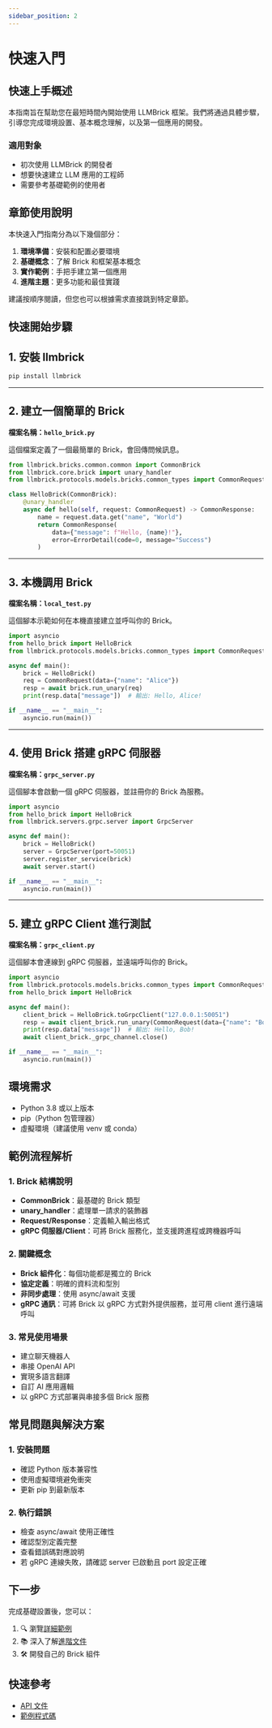 ```yaml
---
sidebar_position: 2
---
```


# 快速入門

## 快速上手概述

本指南旨在幫助您在最短時間內開始使用 LLMBrick 框架。我們將通過具體步驟，引導您完成環境設置、基本概念理解，以及第一個應用的開發。

### 適用對象
- 初次使用 LLMBrick 的開發者
- 想要快速建立 LLM 應用的工程師
- 需要參考基礎範例的使用者

## 章節使用說明

本快速入門指南分為以下幾個部分：
1. **環境準備**：安裝和配置必要環境
2. **基礎概念**：了解 Brick 和框架基本概念
3. **實作範例**：手把手建立第一個應用
4. **進階主題**：更多功能和最佳實踐

建議按順序閱讀，但您也可以根據需求直接跳到特定章節。

## 快速開始步驟

## 1. 安裝 llmbrick

```bash
pip install llmbrick
```

---

## 2. 建立一個簡單的 Brick

**檔案名稱：`hello_brick.py`**

這個檔案定義了一個最簡單的 Brick，會回傳問候訊息。

```python
from llmbrick.bricks.common.common import CommonBrick
from llmbrick.core.brick import unary_handler
from llmbrick.protocols.models.bricks.common_types import CommonRequest, CommonResponse, ErrorDetail

class HelloBrick(CommonBrick):
    @unary_handler
    async def hello(self, request: CommonRequest) -> CommonResponse:
        name = request.data.get("name", "World")
        return CommonResponse(
            data={"message": f"Hello, {name}!"},
            error=ErrorDetail(code=0, message="Success")
        )
```

---

## 3. 本機調用 Brick

**檔案名稱：`local_test.py`**

這個腳本示範如何在本機直接建立並呼叫你的 Brick。

```python
import asyncio
from hello_brick import HelloBrick
from llmbrick.protocols.models.bricks.common_types import CommonRequest

async def main():
    brick = HelloBrick()
    req = CommonRequest(data={"name": "Alice"})
    resp = await brick.run_unary(req)
    print(resp.data["message"])  # 輸出: Hello, Alice!

if __name__ == "__main__":
    asyncio.run(main())
```

---

## 4. 使用 Brick 搭建 gRPC 伺服器

**檔案名稱：`grpc_server.py`**

這個腳本會啟動一個 gRPC 伺服器，並註冊你的 Brick 為服務。

```python
import asyncio
from hello_brick import HelloBrick
from llmbrick.servers.grpc.server import GrpcServer

async def main():
    brick = HelloBrick()
    server = GrpcServer(port=50051)
    server.register_service(brick)
    await server.start()

if __name__ == "__main__":
    asyncio.run(main())
```

---

## 5. 建立 gRPC Client 進行測試

**檔案名稱：`grpc_client.py`**

這個腳本會連線到 gRPC 伺服器，並遠端呼叫你的 Brick。

```python
import asyncio
from llmbrick.protocols.models.bricks.common_types import CommonRequest
from hello_brick import HelloBrick

async def main():
    client_brick = HelloBrick.toGrpcClient("127.0.0.1:50051")
    resp = await client_brick.run_unary(CommonRequest(data={"name": "Bob"}))
    print(resp.data["message"])  # 輸出: Hello, Bob!
    await client_brick._grpc_channel.close()

if __name__ == "__main__":
    asyncio.run(main())
```

## 環境需求

- Python 3.8 或以上版本
- pip（Python 包管理器）
- 虛擬環境（建議使用 venv 或 conda）

## 範例流程解析

### 1. Brick 結構說明
- **CommonBrick**：最基礎的 Brick 類型
- **unary_handler**：處理單一請求的裝飾器
- **Request/Response**：定義輸入輸出格式
- **gRPC 伺服器/Client**：可將 Brick 服務化，並支援跨進程或跨機器呼叫

### 2. 關鍵概念
- **Brick 組件化**：每個功能都是獨立的 Brick
- **協定定義**：明確的資料流和型別
- **非同步處理**：使用 async/await 支援
- **gRPC 通訊**：可將 Brick 以 gRPC 方式對外提供服務，並可用 client 進行遠端呼叫

### 3. 常見使用場景
- 建立聊天機器人
- 串接 OpenAI API
- 實現多語言翻譯
- 自訂 AI 應用邏輯
- 以 gRPC 方式部署與串接多個 Brick 服務

## 常見問題與解決方案

### 1. 安裝問題
- 確認 Python 版本兼容性
- 使用虛擬環境避免衝突
- 更新 pip 到最新版本

### 2. 執行錯誤
- 檢查 async/await 使用正確性
- 確認型別定義完整
- 查看錯誤碼對應說明
- 若 gRPC 連線失敗，請確認 server 已啟動且 port 設定正確

## 下一步

完成基礎設置後，您可以：

1. 🔍 瀏覽[詳細範例](./quickstart/examples)
2. 📚 深入了解[進階文件](./documents)
3. 🛠️ 開發自己的 Brick 組件

## 快速參考

- [API 文件](./documents/api)
- [範例程式碼](https://github.com/JiHungLin/llmbrick/tree/main/examples)